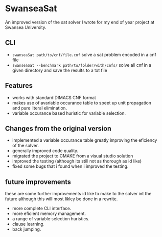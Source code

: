 # SwanseaSat
An improved version of the sat solver I wrote for my end of year project at Swansea University.

## CLI
- `swanseaSat path/to/cnf/file.cnf` solve a sat problem encoded in a cnf file
- `swanseaSat --benchmark path/to/folder/with/cnfs/` solve all cnf in a given directory and save the results to a txt file

## Features
- works with standard DIMACS CNF format
- makes use of avariable occurance table to speet up unit propagation and pure literal elimination.
- variable occurance based huristic for variable selection.

## Changes from the original version
- implemented a variable occurance table greatly improving the eficiency of the solver.
- generally improved code quality.
- migrated the project to CMAKE from a visual studio solution
- improved the testing (although its still not as thorough as id like)
- fixed some bugs that i found when i improved the testing.

## future improvements
these are some further improvements id like to make to the solver int the future although this will most likley be done in a rewrite.
- more complete CLI interface.
- more eficient memory management.
- a range of variable selection huristics.
- clause learning.
- back jumping.
